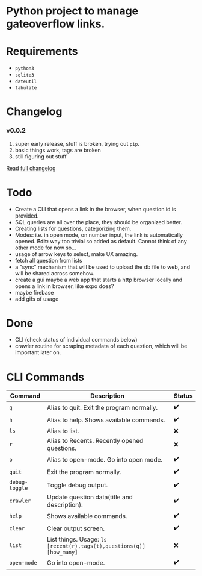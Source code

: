 # Python project to manage gateoverflow links.

# Requirements

- `python3`
- `sqlite3`
- `dateutil`
- `tabulate`

# Changelog

### v0.0.2

1. super early release, stuff is broken, trying out `pip`.
2. basic things work, tags are broken
3. still figuring out stuff

Read [full changelog](./changelog.md)

# Todo

- Create a CLI that opens a link in the browser, when question id is provided.
- SQL queries are all over the place, they should be organized better.
- Creating lists for questions, categorizing them.
- Modes: i.e. in open mode, on number input, the link is automatically opened. **Edit:** way too trivial so added as default. Cannot think of any other mode for now so...
- usage of arrow keys to select, make UX amazing.
- fetch all question from lists
- a "sync" mechanism that will be used to upload the db file to web, and will be shared across somehow.
- create a gui maybe a web app that starts a http browser locally and opens a link in browser, like expo does?
- maybe firebase
- add gifs of usage

# Done

- CLI (check status of individual commands below)
- crawler routine for scraping metadata of each question, which will be important later on.

# CLI Commands

| Command        | Description                                                          | Status             |
| -------------- | -------------------------------------------------------------------- | ------------------ |
| `q`            | Alias to quit. Exit the program normally.                            | :heavy_check_mark: |
| `h`            | Alias to help. Shows available commands.                             | :heavy_check_mark: |
| `ls`           | Alias to list.                                                       | :x:                |
| `r`            | Alias to Recents. Recently opened questions.                         | :x:                |
| `o`            | Alias to open-mode. Go into open mode.                               | :heavy_check_mark: |
| `quit`         | Exit the program normally.                                           | :heavy_check_mark: |
| `debug-toggle` | Toggle debug output.                                                 | :heavy_check_mark: |
| `crawler`      | Update question data(title and description).                         | :heavy_check_mark: |
| `help`         | Shows available commands.                                            | :heavy_check_mark: |
| `clear`        | Clear output screen.                                                 | :heavy_check_mark: |
| `list`         | List things. Usage: `ls [recent(r),tags(t),questions(q)] [how_many]` | :x:                |
| `open-mode`    | Go into open-mode.                                                   | :heavy_check_mark: |
